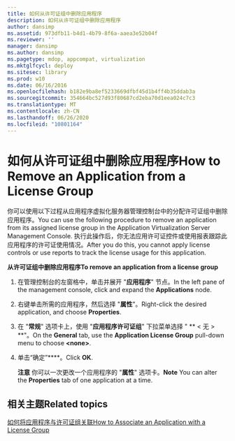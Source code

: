 ```yaml
---
title: 如何从许可证组中删除应用程序
description: 如何从许可证组中删除应用程序
author: dansimp
ms.assetid: 973dfb11-b4d1-4b79-8f6a-aaea3e52b04f
ms.reviewer: ''
manager: dansimp
ms.author: dansimp
ms.pagetype: mdop, appcompat, virtualization
ms.mktglfcycl: deploy
ms.sitesec: library
ms.prod: w10
ms.date: 06/16/2016
ms.openlocfilehash: b182e9ba8ef5233669dfbf45d1b4ff4b35ddab3a
ms.sourcegitcommit: 354664bc527d93f80687cd2eba70d1eea024c7c3
ms.translationtype: MT
ms.contentlocale: zh-CN
ms.lasthandoff: 06/26/2020
ms.locfileid: "10801164"
---
```

# <span data-ttu-id="b4ba1-103">如何从许可证组中删除应用程序</span><span class="sxs-lookup"><span data-stu-id="b4ba1-103">How to Remove an Application from a License Group</span></span>


<span data-ttu-id="b4ba1-104">你可以使用以下过程从应用程序虚拟化服务器管理控制台中的分配许可证组中删除应用程序。</span><span class="sxs-lookup"><span data-stu-id="b4ba1-104">You can use the following procedure to remove an application from its assigned license group in the Application Virtualization Server Management Console.</span></span> <span data-ttu-id="b4ba1-105">执行此操作后，你无法应用许可证控件或使用报表跟踪此应用程序的许可证使用情况。</span><span class="sxs-lookup"><span data-stu-id="b4ba1-105">After you do this, you cannot apply license controls or use reports to track the license usage for this application.</span></span>

**<span data-ttu-id="b4ba1-106">从许可证组中删除应用程序</span><span class="sxs-lookup"><span data-stu-id="b4ba1-106">To remove an application from a license group</span></span>**

1.  <span data-ttu-id="b4ba1-107">在管理控制台的左窗格中，单击并展开 "**应用程序**" 节点。</span><span class="sxs-lookup"><span data-stu-id="b4ba1-107">In the left pane of the management console, click and expand the **Applications** node.</span></span>

2.  <span data-ttu-id="b4ba1-108">右键单击所需的应用程序，然后选择 "**属性**"。</span><span class="sxs-lookup"><span data-stu-id="b4ba1-108">Right-click the desired application, and choose **Properties**.</span></span>

3.  <span data-ttu-id="b4ba1-109">在 "**常规**" 选项卡上，使用 "**应用程序许可证组**" 下拉菜单选择 " \*\* &lt; 无 &gt; \*\*"。</span><span class="sxs-lookup"><span data-stu-id="b4ba1-109">On the **General** tab, use the **Application License Group** pull-down menu to choose **&lt;none&gt;**.</span></span>

4.  <span data-ttu-id="b4ba1-110">单击“确定”\*\*\*\*。</span><span class="sxs-lookup"><span data-stu-id="b4ba1-110">Click **OK**.</span></span>

    <span data-ttu-id="b4ba1-111">**注意** 你可以一次更改一个应用程序的 "**属性**" 选项卡。</span><span class="sxs-lookup"><span data-stu-id="b4ba1-111">**Note** You can alter the **Properties** tab of one application at a time.</span></span>

     

## <span data-ttu-id="b4ba1-112">相关主题</span><span class="sxs-lookup"><span data-stu-id="b4ba1-112">Related topics</span></span>


[<span data-ttu-id="b4ba1-113">如何将应用程序与许可证组关联</span><span class="sxs-lookup"><span data-stu-id="b4ba1-113">How to Associate an Application with a License Group</span></span>](how-to-associate-an-application-with-a-license-group.md)

 

 





